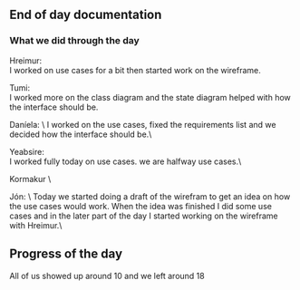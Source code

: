 ## End of day documentation

### What we did through the day 
Hreimur: \
I worked on use cases for a bit then started work on the wireframe.

Tumi: \
I worked more on the class diagram and the state diagram helped with how the interface should be.

Daníela: \ 
I worked on the use cases, fixed the requirements list and we decided how the interface should be.\


Yeabsire: \
I worked fully today on use cases. we are halfway use cases.\


Kormakur \


Jón: \ Today we started doing a draft of the wirefram to get an idea on how the use cases would work. When the idea was finished I did some use cases and in the later part of the day I started working on the wireframe with Hreimur.\




## Progress of the day
All of us showed up around 10 and we left around 18

